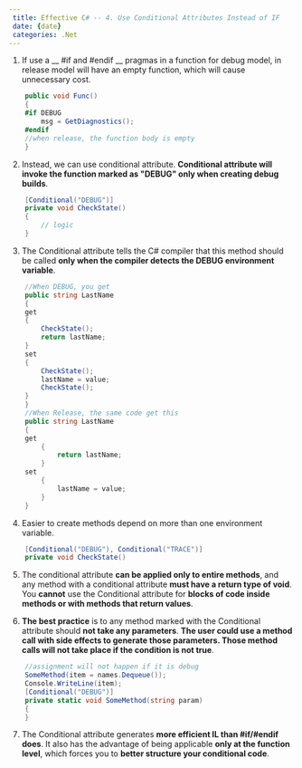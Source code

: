 ```yaml
---
 title: Effective C# -- 4. Use Conditional Attributes Instead of IF
 date: {date}
 categories: .Net
---
```


1. If use a __ #if and #endif __ pragmas in a function for debug model, in release model will have an empty function, which will cause unnecessary cost. 
```cs
    public void Func()
    {
    #if DEBUG
        msg = GetDiagnostics();
    #endif
    //when release, the function body is empty     
    }
```

2. Instead, we can use conditional attribute. __Conditional attribute will invoke the function marked as "DEBUG" only when creating debug builds__.
<!-- more -->
```cs
    [Conditional("DEBUG")]
    private void CheckState()
    {
        // logic
    }
```

3. The Conditional attribute tells the C# compiler that this method should be called __only when the compiler detects the DEBUG environment variable__.
```cs
    //When DEBUG, you get
    public string LastName
    {
    get
    {
        CheckState();
        return lastName;
    }
    set
    {
        CheckState();
        lastName = value;
        CheckState();
    }
    }
    //When Release, the same code get this
    public string LastName
    {
    get
        {
            return lastName;
        }
    set
        {
            lastName = value;
        }
    }
```


4. Easier to create methods depend on more than one environment variable.
```cs
    [Conditional("DEBUG"), Conditional("TRACE")]
    private void CheckState()
```


5. The conditional attribute __can be applied only to entire methods__, and any method with a conditional attribute __must have a return type of void__. You __cannot__ use the Conditional attribute for __blocks of code inside methods or with methods that return values__. 

6. __The best practice__ is to any method marked with the Conditional attribute should __not take any parameters__. __The user could use a method call with side effects to generate those parameters. Those method calls will not take place if the condition is not true__.
```cs
    //assignment will not happen if it is debug
    SomeMethod(item = names.Dequeue());
    Console.WriteLine(item);
    [Conditional("DEBUG")]
    private static void SomeMethod(string param)
    {
    }
```

7. The Conditional attribute generates __more efficient IL than #if/#endif does__. It also has the advantage of being applicable __only at the function level__, which forces you to __better structure your conditional code__.